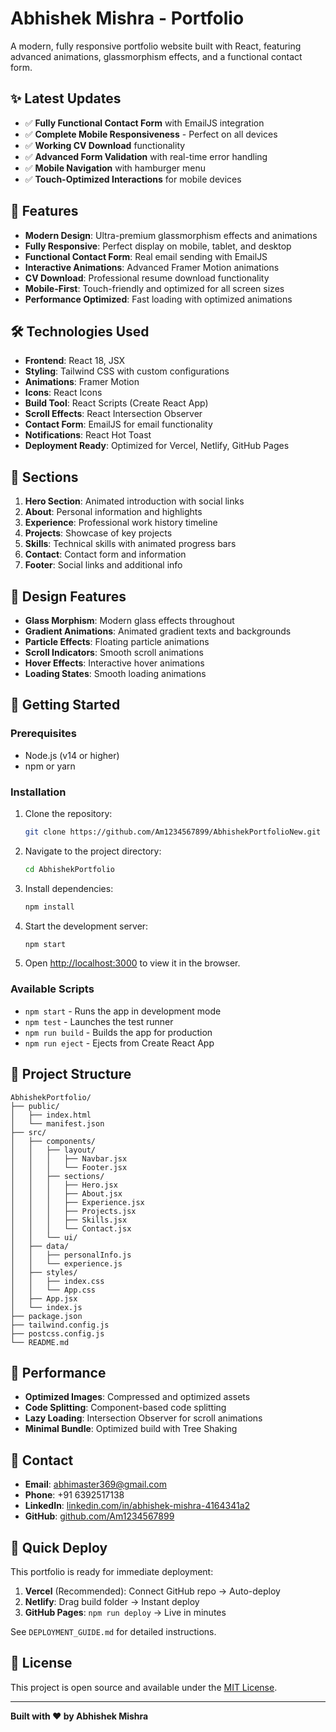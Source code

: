 # Abhishek Mishra - Portfolio

A modern, fully responsive portfolio website built with React, featuring advanced animations, glassmorphism effects, and a functional contact form.

## ✨ Latest Updates

- ✅ **Fully Functional Contact Form** with EmailJS integration
- ✅ **Complete Mobile Responsiveness** - Perfect on all devices
- ✅ **Working CV Download** functionality
- ✅ **Advanced Form Validation** with real-time error handling
- ✅ **Mobile Navigation** with hamburger menu
- ✅ **Touch-Optimized Interactions** for mobile devices

## 🚀 Features

- **Modern Design**: Ultra-premium glassmorphism effects and animations
- **Fully Responsive**: Perfect display on mobile, tablet, and desktop
- **Functional Contact Form**: Real email sending with EmailJS
- **Interactive Animations**: Advanced Framer Motion animations
- **CV Download**: Professional resume download functionality
- **Mobile-First**: Touch-friendly and optimized for all screen sizes
- **Performance Optimized**: Fast loading with optimized animations

## 🛠️ Technologies Used

- **Frontend**: React 18, JSX
- **Styling**: Tailwind CSS with custom configurations
- **Animations**: Framer Motion
- **Icons**: React Icons
- **Build Tool**: React Scripts (Create React App)
- **Scroll Effects**: React Intersection Observer
- **Contact Form**: EmailJS for email functionality
- **Notifications**: React Hot Toast
- **Deployment Ready**: Optimized for Vercel, Netlify, GitHub Pages

## 📱 Sections

1. **Hero Section**: Animated introduction with social links
2. **About**: Personal information and highlights
3. **Experience**: Professional work history timeline
4. **Projects**: Showcase of key projects
5. **Skills**: Technical skills with animated progress bars
6. **Contact**: Contact form and information
7. **Footer**: Social links and additional info

## 🎨 Design Features

- **Glass Morphism**: Modern glass effects throughout
- **Gradient Animations**: Animated gradient texts and backgrounds
- **Particle Effects**: Floating particle animations
- **Scroll Indicators**: Smooth scroll animations
- **Hover Effects**: Interactive hover animations
- **Loading States**: Smooth loading animations

## 🚀 Getting Started

### Prerequisites

- Node.js (v14 or higher)
- npm or yarn

### Installation

1. Clone the repository:
   ```bash
   git clone https://github.com/Am1234567899/AbhishekPortfolioNew.git
   ```

2. Navigate to the project directory:
   ```bash
   cd AbhishekPortfolio
   ```

3. Install dependencies:
   ```bash
   npm install
   ```

4. Start the development server:
   ```bash
   npm start
   ```

5. Open [http://localhost:3000](http://localhost:3000) to view it in the browser.

### Available Scripts

- `npm start` - Runs the app in development mode
- `npm test` - Launches the test runner
- `npm run build` - Builds the app for production
- `npm run eject` - Ejects from Create React App

## 📁 Project Structure

```
AbhishekPortfolio/
├── public/
│   ├── index.html
│   └── manifest.json
├── src/
│   ├── components/
│   │   ├── layout/
│   │   │   ├── Navbar.jsx
│   │   │   └── Footer.jsx
│   │   ├── sections/
│   │   │   ├── Hero.jsx
│   │   │   ├── About.jsx
│   │   │   ├── Experience.jsx
│   │   │   ├── Projects.jsx
│   │   │   ├── Skills.jsx
│   │   │   └── Contact.jsx
│   │   └── ui/
│   ├── data/
│   │   ├── personalInfo.js
│   │   └── experience.js
│   ├── styles/
│   │   ├── index.css
│   │   └── App.css
│   ├── App.jsx
│   └── index.js
├── package.json
├── tailwind.config.js
├── postcss.config.js
└── README.md
```

## 🎯 Performance

- **Optimized Images**: Compressed and optimized assets
- **Code Splitting**: Component-based code splitting
- **Lazy Loading**: Intersection Observer for scroll animations
- **Minimal Bundle**: Optimized build with Tree Shaking

## 📧 Contact

- **Email**: abhimaster369@gmail.com
- **Phone**: +91 6392517138
- **LinkedIn**: [linkedin.com/in/abhishek-mishra-4164341a2](https://www.linkedin.com/in/abhishek-mishra-4164341a2)
- **GitHub**: [github.com/Am1234567899](https://github.com/Am1234567899)

## 🚀 Quick Deploy

This portfolio is ready for immediate deployment:

1. **Vercel** (Recommended): Connect GitHub repo → Auto-deploy
2. **Netlify**: Drag build folder → Instant deploy
3. **GitHub Pages**: `npm run deploy` → Live in minutes

See `DEPLOYMENT_GUIDE.md` for detailed instructions.

## 📄 License

This project is open source and available under the [MIT License](LICENSE).

---

**Built with ❤️ by Abhishek Mishra**